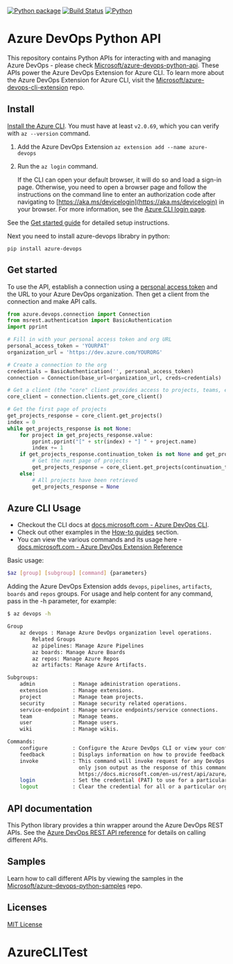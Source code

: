 [![Python package](https://github.com/microsoft/azure-devops-python-api/workflows/Python%20package/badge.svg)](https://github.com/microsoft/azure-devops-python-api/actions)
[![Build Status](https://dev.azure.com/mseng/vsts-cli/_apis/build/status/vsts-python-api?branchName=dev)](https://dev.azure.com/mseng/vsts-cli/_build/latest?definitionId=5904&branchName=dev)
[![Python](https://img.shields.io/pypi/pyversions/azure-devops.svg)](https://pypi.python.org/pypi/azure-devops)

# Azure DevOps Python API

This repository contains Python APIs for interacting with and managing Azure DevOps - please check [Microsoft/azure-devops-python-api](https://github.com/microsoft/azure-devops-python-api). 
These APIs power the Azure DevOps Extension for Azure CLI. To learn more about the Azure DevOps Extension for Azure CLI, visit the [Microsoft/azure-devops-cli-extension](https://github.com/Microsoft/azure-devops-cli-extension) repo.

## Install 
[Install the Azure CLI](https://docs.microsoft.com/cli/azure/install-azure-cli). You must have at least `v2.0.69`, which you can verify with `az --version` command.

1. Add the Azure DevOps Extension `az extension add --name azure-devops`

1. Run the `az login` command.

    If the CLI can open your default browser, it will do so and load a sign-in page. Otherwise, you need to open a
    browser page and follow the instructions on the command line to enter an authorization code after navigating to
    [https://aka.ms/devicelogin](https://aka.ms/devicelogin) in your browser. For more information, see the
    [Azure CLI login page](https://docs.microsoft.com/cli/azure/authenticate-azure-cli?view=azure-cli-latest).

See the [Get started guide](https://docs.microsoft.com/azure/devops/cli/get-started?view=azure-devops) for detailed setup instructions.

Next you need to install azure-devops librabry in python:
```
pip install azure-devops
```

## Get started


To use the API, establish a connection using a [personal access token](https://docs.microsoft.com/azure/devops/organizations/accounts/use-personal-access-tokens-to-authenticate?view=vsts) and the URL to your Azure DevOps organization. Then get a client from the connection and make API calls.

```python
from azure.devops.connection import Connection
from msrest.authentication import BasicAuthentication
import pprint

# Fill in with your personal access token and org URL
personal_access_token = 'YOURPAT'
organization_url = 'https://dev.azure.com/YOURORG'

# Create a connection to the org
credentials = BasicAuthentication('', personal_access_token)
connection = Connection(base_url=organization_url, creds=credentials)

# Get a client (the "core" client provides access to projects, teams, etc)
core_client = connection.clients.get_core_client()

# Get the first page of projects
get_projects_response = core_client.get_projects()
index = 0
while get_projects_response is not None:
    for project in get_projects_response.value:
        pprint.pprint("[" + str(index) + "] " + project.name)
        index += 1
    if get_projects_response.continuation_token is not None and get_projects_response.continuation_token != "":
        # Get the next page of projects
        get_projects_response = core_client.get_projects(continuation_token=get_projects_response.continuation_token)
    else:
        # All projects have been retrieved
        get_projects_response = None
```
## Azure CLI Usage

- Checkout the CLI docs at [docs.microsoft.com - Azure DevOps CLI](https://docs.microsoft.com/azure/devops/cli/).
- Check out other examples in the [How-to guides](https://docs.microsoft.com/azure/devops/cli/?view=azure-devops#how-to-guides) section.
- You can view the various commands and its usage here - [docs.microsoft.com - Azure DevOps Extension Reference](https://docs.microsoft.com/cli/azure/ext/azure-devops/?view=azure-cli-latest)

Basic usage:
```bash
$az [group] [subgroup] [command] {parameters}
```

Adding the Azure DevOps Extension adds `devops`, `pipelines`, `artifacts`, `boards` and `repos` groups.
For usage and help content for any command, pass in the -h parameter, for example:

```bash
$ az devops -h

Group
    az devops : Manage Azure DevOps organization level operations.
        Related Groups
        az pipelines: Manage Azure Pipelines
        az boards: Manage Azure Boards
        az repos: Manage Azure Repos
        az artifacts: Manage Azure Artifacts.

Subgroups:
    admin            : Manage administration operations.
    extension        : Manage extensions.
    project          : Manage team projects.
    security         : Manage security related operations.
    service-endpoint : Manage service endpoints/service connections.
    team             : Manage teams.
    user             : Manage users.
    wiki             : Manage wikis.

Commands:
    configure        : Configure the Azure DevOps CLI or view your configuration.
    feedback         : Displays information on how to provide feedback to the Azure DevOps CLI team.
    invoke           : This command will invoke request for any DevOps area and resource. Please use
                       only json output as the response of this command is not fixed. Helpful docs -
                       https://docs.microsoft.com/en-us/rest/api/azure/devops/.
    login            : Set the credential (PAT) to use for a particular organization.
    logout           : Clear the credential for all or a particular organization.
```

## API documentation

This Python library provides a thin wrapper around the Azure DevOps REST APIs. See the [Azure DevOps REST API reference](https://docs.microsoft.com/en-us/rest/api/azure/devops/?view=azure-devops-rest-5.1) for details on calling different APIs.

## Samples

Learn how to call different APIs by viewing the samples in the [Microsoft/azure-devops-python-samples](https://github.com/Microsoft/azure-devops-python-samples) repo.

## Licenses

[MIT License](LICENSE)
# AzureCLITest
